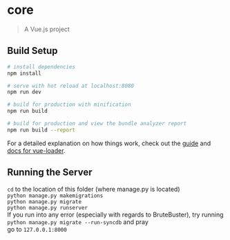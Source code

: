 # core

> A Vue.js project

## Build Setup

``` bash
# install dependencies
npm install

# serve with hot reload at localhost:8080
npm run dev

# build for production with minification
npm run build

# build for production and view the bundle analyzer report
npm run build --report
```

For a detailed explanation on how things work, check out the [guide](http://vuejs-templates.github.io/webpack/) and [docs for vue-loader](http://vuejs.github.io/vue-loader).

## Running the Server

`cd` to the location of this folder (where manage.py is located)\
`python manage.py makemigrations`\
`python manage.py migrate`\
`python manage.py runserver`\
If you run into any error (especially with regards to BruteBuster), try running `python manage.py migrate --run-syncdb` and pray\
go to `127.0.0.1:8000`
